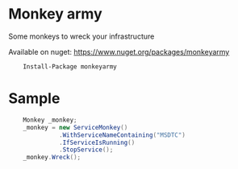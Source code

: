 Monkey army
==========  
Some monkeys to wreck your infrastructure  

Available on nuget: https://www.nuget.org/packages/monkeyarmy  
```Batchfile
    Install-Package monkeyarmy
```

Sample
======
```c#
    Monkey _monkey;
    _monkey = new ServiceMonkey()
              .WithServiceNameContaining("MSDTC")
              .IfServiceIsRunning()
              .StopService();
    _monkey.Wreck();
```
